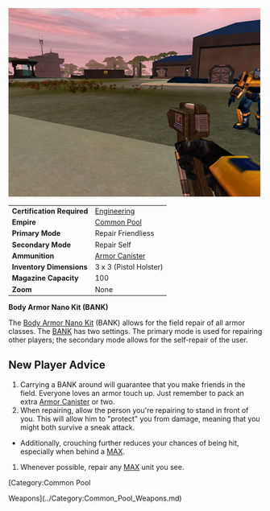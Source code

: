 ![](../images/PSScreenShot0256.jpg "PSScreenShot0256.jpg")

|                            |                                                 |
| -------------------------- | ----------------------------------------------- |
| **Certification Required** | [Engineering](../certifications/Engineering.md) |
| **Empire**                 | [Common Pool](../terminology/Common_Pool.md)    |
| **Primary Mode**           | Repair Friendliess                              |
| **Secondary Mode**         | Repair Self                                     |
| **Ammunition**             | [Armor Canister](../items/Armor_Canister.md)    |
| **Inventory Dimensions**   | 3 x 3 (Pistol Holster)                          |
| **Magazine Capacity**      | 100                                             |
| **Zoom**                   | None                                            |

**Body Armor Nano Kit (BANK)**

The [Body Armor Nano Kit](Body_Armor_Nano_Kit.md) (BANK) allows
for the field repair of all armor classes. The
[BANK](Body_Armor_Nano_Kit.md) has two settings. The primary
mode is used for repairing other players; the secondary mode allows for
the self-repair of the user.

## New Player Advice

1. Carrying a BANK around will guarantee that you make friends in the
   field. Everyone loves an armor touch up. Just remember to pack an
   extra [Armor Canister](../items/Armor_Canister.md) or two.
2. When repairing, allow the person you're repairing to stand in front
   of you. This will allow him to "protect" you from damage, meaning
   that you might both survive a sneak attack.

- Additionally, crouching further reduces your chances of being hit,
  especially when behind a
  [MAX](../items/Mechanized_Assault_Exo-Suit.md).

1. Whenever possible, repair any
   [MAX](../items/Mechanized_Assault_Exo-Suit.md) unit you see.

<!--[Category:Game Items](../Category:Game_Items.md)-->
<!--[Category:Weapons](../Category:Weapons.md)--> [Category:Common Pool
Weapons](../Category:Common_Pool_Weapons.md)
